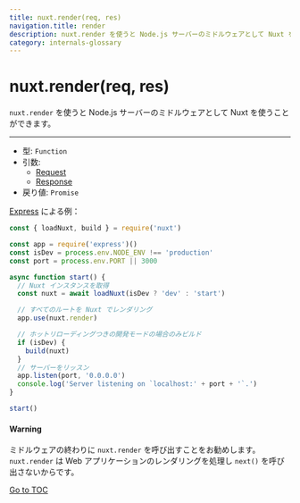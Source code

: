```yaml
---
title: nuxt.render(req, res)
navigation.title: render
description: nuxt.render を使うと Node.js サーバーのミドルウェアとして Nuxt を使うことができます。
category: internals-glossary
---
```

# nuxt.render(req, res)

`nuxt.render` を使うと Node.js サーバーのミドルウェアとして Nuxt を使うことができます。

---

- 型: `Function`
- 引数:
  - [Request](https://nodejs.org/api/http.html#http_class_http_incomingmessage)
  - [Response](https://nodejs.org/api/http.html#http_class_http_serverresponse)
- 戻り値: `Promise`

[Express](https://github.com/expressjs/express) による例：

```js
const { loadNuxt, build } = require('nuxt')

const app = require('express')()
const isDev = process.env.NODE_ENV !== 'production'
const port = process.env.PORT || 3000

async function start() {
  // Nuxt インスタンスを取得
  const nuxt = await loadNuxt(isDev ? 'dev' : 'start')

  // すべてのルートを Nuxt でレンダリング
  app.use(nuxt.render)

  // ホットリローディングつきの開発モードの場合のみビルド
  if (isDev) {
    build(nuxt)
  }
  // サーバーをリッスン
  app.listen(port, '0.0.0.0')
  console.log('Server listening on `localhost:' + port + '`.')
}

start()
```

#### Warning
ミドルウェアの終わりに `nuxt.render` を呼び出すことをお勧めします。`nuxt.render` は Web アプリケーションのレンダリングを処理し `next()` を呼び出さないからです。

<span style='float: footnote;'><a href="../index.html#toc">Go to TOC</a></span>
